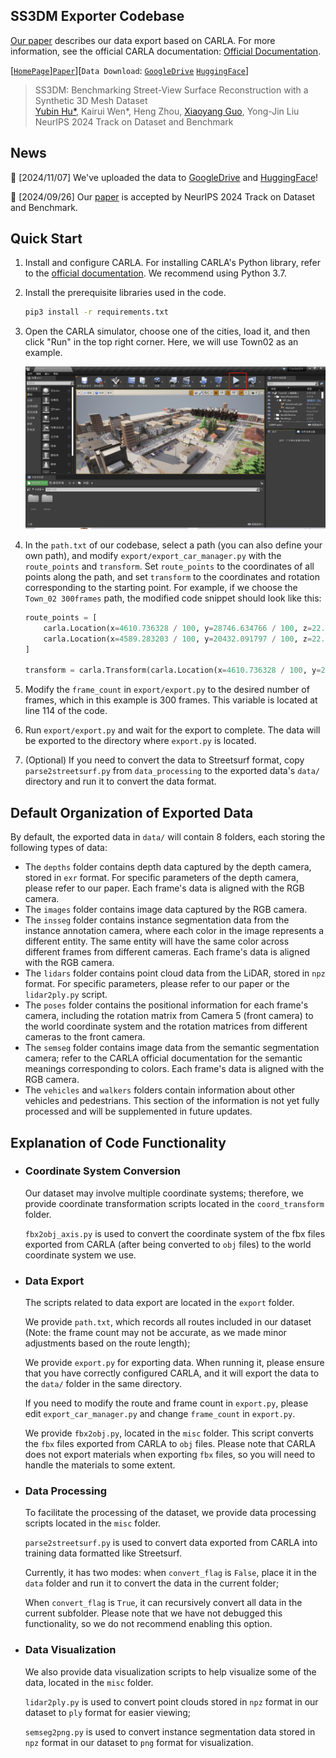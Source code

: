 ## SS3DM Exporter Codebase

[Our paper](https://arxiv.org/abs/2410.21739) describes our data export based on CARLA. For more information, see the official CARLA documentation: [Official Documentation](https://carla.readthedocs.io/en/latest/).

[[`HomePage`](https://ss3dm.top/)][`Paper`](https://arxiv.org/abs/2410.21739)][`Data Download`: [`GoogleDrive`](https://drive.google.com/drive/folders/1-0xeAUYR6PicWK9eWmslVii3jGtyhL8Z) [`HuggingFace`](https://huggingface.co/datasets/SS3DM/SS3DM-Dataset/tree/main)]


> SS3DM: Benchmarking Street-View Surface Reconstruction with a Synthetic 3D Mesh Dataset <br>
[Yubin Hu*](https://github.com/AlbertHuyb), Kairui Wen*, Heng Zhou, [Xiaoyang Guo](https://xy-guo.github.io/), Yong-Jin Liu <br>
NeurIPS 2024 Track on Dataset and Benchmark

## News
🌟 [2024/11/07] We've uploaded the data to [GoogleDrive](https://drive.google.com/drive/folders/1-0xeAUYR6PicWK9eWmslVii3jGtyhL8Z) and [HuggingFace](https://huggingface.co/SS3DM)!

🥳 [2024/09/26] Our [paper](https://arxiv.org/abs/2410.21739) is accepted by NeurIPS 2024 Track on Dataset and Benchmark.



## Quick Start

1. Install and configure CARLA. For installing CARLA's Python library, refer to the [official documentation](https://carla.readthedocs.io/en/latest/). We recommend using Python 3.7.

2. Install the prerequisite libraries used in the code.

   ```bash
   pip3 install -r requirements.txt
   ```

3. Open the CARLA simulator, choose one of the cities, load it, and then click "Run" in the top right corner. Here, we will use Town02 as an example.

   ![fig1](imgs/fig1.png)

4. In the `path.txt` of our codebase, select a path (you can also define your own path), and modify `export/export_car_manager.py` with the `route_points` and `transform`. Set `route_points` to the coordinates of all points along the path, and set `transform` to the coordinates and rotation corresponding to the starting point. For example, if we choose the `Town_02 300frames` path, the modified code snippet should look like this:

   ```python
   route_points = [
       carla.Location(x=4610.736328 / 100, y=28746.634766 / 100, z=22.363468 / 100),
       carla.Location(x=4589.283203 / 100, y=20432.091797 / 100, z=22.353996 / 100)
   ]
   
   transform = carla.Transform(carla.Location(x=4610.736328 / 100, y=28746.634766 / 100, z=22.363468 / 100), carla.Rotation(pitch=0.025818, yaw=-89.975494, roll=0.000184))
   ```

5. Modify the `frame_count` in `export/export.py` to the desired number of frames, which in this example is 300 frames. This variable is located at line 114 of the code.

6. Run `export/export.py` and wait for the export to complete. The data will be exported to the directory where `export.py` is located.

7. (Optional) If you need to convert the data to Streetsurf format, copy `parse2streetsurf.py` from `data_processing` to the exported data's `data/` directory and run it to convert the data format.

## Default Organization of Exported Data

By default, the exported data in `data/` will contain 8 folders, each storing the following types of data:

- The `depths` folder contains depth data captured by the depth camera, stored in `exr` format. For specific parameters of the depth camera, please refer to our paper. Each frame's data is aligned with the RGB camera.
- The `images` folder contains image data captured by the RGB camera.
- The `insseg` folder contains instance segmentation data from the instance annotation camera, where each color in the image represents a different entity. The same entity will have the same color across different frames from different cameras. Each frame's data is aligned with the RGB camera.
- The `lidars` folder contains point cloud data from the LiDAR, stored in `npz` format. For specific parameters, please refer to our paper or the `lidar2ply.py` script.
- The `poses` folder contains the positional information for each frame's camera, including the rotation matrix from Camera 5 (front camera) to the world coordinate system and the rotation matrices from different cameras to the front camera.
- The `semseg` folder contains image data from the semantic segmentation camera; refer to the CARLA official documentation for the semantic meanings corresponding to colors. Each frame's data is aligned with the RGB camera.
- The `vehicles` and `walkers` folders contain information about other vehicles and pedestrians. This section of the information is not yet fully processed and will be supplemented in future updates.

## Explanation of Code Functionality

- ### Coordinate System Conversion

  Our dataset may involve multiple coordinate systems; therefore, we provide coordinate transformation scripts located in the `coord_transform` folder.

  `fbx2obj_axis.py` is used to convert the coordinate system of the fbx files exported from CARLA (after being converted to `obj` files) to the world coordinate system we use.

- ### Data Export

  The scripts related to data export are located in the `export` folder.

  We provide `path.txt`, which records all routes included in our dataset (Note: the frame count may not be accurate, as we made minor adjustments based on the route length);

  We provide `export.py` for exporting data. When running it, please ensure that you have correctly configured CARLA, and it will export the data to the `data/` folder in the same directory.

  If you need to modify the route and frame count in `export.py`, please edit `export_car_manager.py` and change `frame_count` in `export.py`.

  We provide `fbx2obj.py`, located in the `misc` folder. This script converts the `fbx` files exported from CARLA to `obj` files. Please note that CARLA does not export materials when exporting `fbx` files, so you will need to handle the materials to some extent.

- ### Data Processing

  To facilitate the processing of the dataset, we provide data processing scripts located in the `misc` folder.

  `parse2streetsurf.py` is used to convert data exported from CARLA into training data formatted like Streetsurf.

  Currently, it has two modes: when `convert_flag` is `False`, place it in the `data` folder and run it to convert the data in the current folder;

  When `convert_flag` is `True`, it can recursively convert all data in the current subfolder. Please note that we have not debugged this functionality, so we do not recommend enabling this option.

- ### Data Visualization

  We also provide data visualization scripts to help visualize some of the data, located in the `misc` folder.

  `lidar2ply.py` is used to convert point clouds stored in `npz` format in our dataset to `ply` format for easier viewing;

  `semseg2png.py` is used to convert instance segmentation data stored in `npz` format in our dataset to `png` format for visualization.

